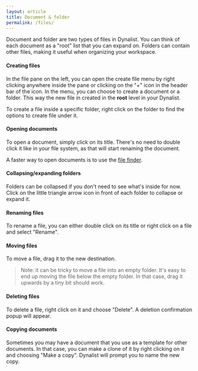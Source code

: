 ```yaml
---
layout: article
title: Document & folder
permalink: /files/
---
```


Document and folder are two types of files in Dynalist. You can think of each document as a "root" list that you can expand on. Folders can contain other files, making it useful when organizing your workspace.

#### Creating files

In the file pane on the left, you can open the create file menu by right clicking anywhere inside the pane or clicking on the "+" icon in the header bar of the icon. In the menu, you can choose to create a document or a folder. This way the new file in created in the **root** level in your Dynalist.

To create a file inside a specific folder, right click on the folder to find the options to create file under it.

#### Opening documents

To open a document, simply click on its title. There's no need to double click it like in your file system, as that will start renaming the document.

A faster way to open documents is to use the [file finder](../search/#find-files).

#### Collapsing/expanding folders

Folders can be collapsed if you don't need to see what's inside for now. Click on the little triangle arrow icon in front of each folder to collapse or expand it.

#### Renaming files

To rename a file, you can either double click on its title or right click on a file and select "Rename".

#### Moving files

To move a file, drag it to the new destination.

> Note: it can be tricky to move a file into an empty folder. It's easy to end up moving the file below the empty folder. In that case, drag it upwards by a tiny bit should work.

#### Deleting files

To delete a file, right click on it and choose "Delete". A deletion confirmation popup will appear.

#### Copying documents

Sometimes you may have a document that you use as a template for other documents. In that case, you can make a clone of it by right clicking on it and choosing "Make a copy". Dynalist will prompt you to name the new copy.
